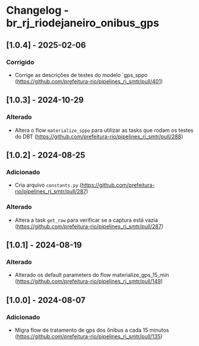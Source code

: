 # Changelog - br_rj_riodejaneiro_onibus_gps

## [1.0.4] - 2025-02-06

### Corrigido

- Corrige as descrições de testes do modelo `gps_sppo (https://github.com/prefeitura-rio/pipelines_rj_smtr/pull/401)

## [1.0.3] - 2024-10-29

### Alterado

- Altera o flow `materialize_sppo` para utilizar as tasks que rodam os testes do DBT (https://github.com/prefeitura-rio/pipelines_rj_smtr/pull/288)

## [1.0.2] - 2024-08-25

### Adicionado

- Cria arquivo `constants.py` (https://github.com/prefeitura-rio/pipelines_rj_smtr/pull/287)

### Alterado

- Altera a task `get_raw` para verificar se a captura está vazia (https://github.com/prefeitura-rio/pipelines_rj_smtr/pull/287)

## [1.0.1] - 2024-08-19

### Alterado
- Alterado os default parameters do flow materialize_gps_15_min (https://github.com/prefeitura-rio/pipelines_rj_smtr/pull/149)

## [1.0.0] - 2024-08-07

### Adicionado
- Migra flow de tratamento de gps dos ônibus a cada 15 minutos (https://github.com/prefeitura-rio/pipelines_rj_smtr/pull/135)